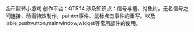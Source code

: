 金币翻转小游戏
创作平台：QT5.14
涉及知识点：信号与槽，对象树，无名信号之间连接，动画特效制作，painter事件、鼠标点击事件的重写。以及lable,pushvutton,mainwindow,widget等常用部件的使用。
